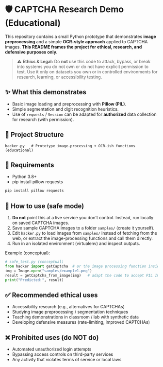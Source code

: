 # 🛡️ CAPTCHA Research Demo (Educational)

This repository contains a small Python prototype that demonstrates **image preprocessing** and a simple **OCR-style approach** applied to CAPTCHA images. **This README frames the project for ethical, research, and defensive purposes only.**

> ⚠️ **Ethics & Legal:** Do **not** use this code to attack, bypass, or break into systems you do not own or do not have explicit permission to test. Use it only on datasets you own or in controlled environments for research, learning, or accessibility testing.

## ✨ What this demonstrates
- Basic image loading and preprocessing with **Pillow (PIL)**.  
- Simple segmentation and digit recognition heuristics.  
- Use of `requests` / `Session` can be adapted for **authorized** data collection for research (with permission).

## 🧱 Project Structure
```
hacker.py   # Prototype image-processing + OCR-ish functions (educational)
```

## 🔧 Requirements
- Python 3.8+
- pip install pillow requests

```bash
pip install pillow requests
```

## 🚀 How to use (safe mode)
1. **Do not** point this at a live service you don't control. Instead, run locally on saved CAPTCHA images.  
2. Save sample CAPTCHA images to a folder `samples/` (create it yourself).  
3. Edit `hacker.py` to load images from `samples/` instead of fetching from the web, or extract the image-processing functions and call them directly.  
4. Run in an isolated environment (virtualenv) and inspect outputs.

Example (conceptual):
```python
# safe_test.py (conceptual)
from hacker import getCaptcha  # or the image processing function inside
img = Image.open("samples/example1.png")
result = getCaptcha_from_image(img)   # adapt the code to accept PIL Image
print("Predicted:", result)
```

## ✅ Recommended ethical uses
- Accessibility research (e.g., alternatives for CAPTCHAs)  
- Studying image preprocessing / segmentation techniques  
- Teaching demonstrations in classroom / lab with synthetic data  
- Developing defensive measures (rate-limiting, improved CAPTCHAs)  

## ❌ Prohibited uses (do NOT do)
- Automated unauthorized login attempts  
- Bypassing access controls on third-party services  
- Any activity that violates terms of service or local laws
